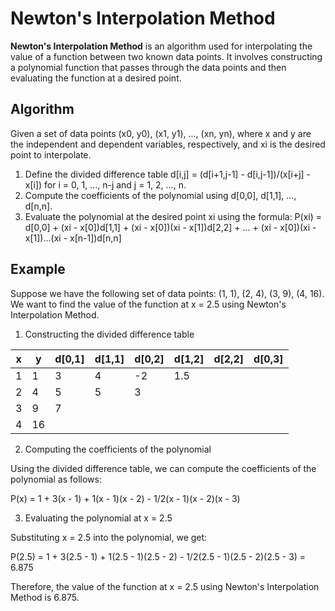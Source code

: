 # Newton's Interpolation Method

**Newton's Interpolation Method** is an algorithm used for interpolating the value of a function between two known data points. It involves constructing a polynomial function that passes through the data points and then evaluating the function at a desired point.

## Algorithm

Given a set of data points (x0, y0), (x1, y1), ..., (xn, yn), where x and y are the independent and dependent variables, respectively, and xi is the desired point to interpolate.

1. Define the divided difference table d[i,j] = (d[i+1,j-1] - d[i,j-1])/(x[i+j] - x[i]) for i = 0, 1, ..., n-j and j = 1, 2, ..., n.
2. Compute the coefficients of the polynomial using d[0,0], d[1,1], ..., d[n,n].
3. Evaluate the polynomial at the desired point xi using the formula:
  P(xi) = d[0,0] + (xi - x[0])d[1,1] + (xi - x[0])(xi - x[1])d[2,2] + ... + (xi - x[0])(xi - x[1])...(xi - x[n-1])d[n,n]

## Example

Suppose we have the following set of data points: (1, 1), (2, 4), (3, 9), (4, 16). We want to find the value of the function at x = 2.5 using Newton's Interpolation Method.
1. Constructing the divided difference table

| x | y  | d[0,1] | d[1,1] | d[0,2] | d[1,2] | d[2,2] | d[0,3] |
|---|----|--------|--------|--------|--------|--------|--------|
| 1 | 1  | 3      | 4      | -2     | 1.5    |        |        |
| 2 | 4  | 5      | 5      | 3      |        |        |        |
| 3 | 9  | 7      |        |        |        |        |        |
| 4 | 16 |        |        |        |        |        |        |

2. Computing the coefficients of the polynomial

Using the divided difference table, we can compute the coefficients of the polynomial as follows:

P(x) = 1 + 3(x - 1) + 1(x - 1)(x - 2) - 1/2(x - 1)(x - 2)(x - 3)

3. Evaluating the polynomial at x = 2.5

Substituting x = 2.5 into the polynomial, we get:

P(2.5) = 1 + 3(2.5 - 1) + 1(2.5 - 1)(2.5 - 2) - 1/2(2.5 - 1)(2.5 - 2)(2.5 - 3) = 6.875

Therefore, the value of the function at x = 2.5 using Newton's Interpolation Method is 6.875.
